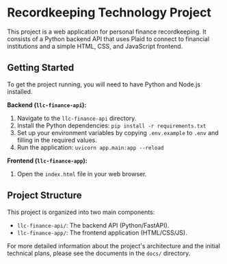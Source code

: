 # Recordkeeping Technology Project

This project is a web application for personal finance recordkeeping. It consists of a Python backend API that uses Plaid to connect to financial institutions and a simple HTML, CSS, and JavaScript frontend.

## Getting Started

To get the project running, you will need to have Python and Node.js installed.

**Backend (`llc-finance-api`):**

1.  Navigate to the `llc-finance-api` directory.
2.  Install the Python dependencies: `pip install -r requirements.txt`
3.  Set up your environment variables by copying `.env.example` to `.env` and filling in the required values.
4.  Run the application: `uvicorn app.main:app --reload`

**Frontend (`llc-finance-app`):**

1.  Open the `index.html` file in your web browser.

## Project Structure

This project is organized into two main components:

-   `llc-finance-api/`: The backend API (Python/FastAPI).
-   `llc-finance-app/`: The frontend application (HTML/CSS/JS).

For more detailed information about the project's architecture and the initial technical plans, please see the documents in the `docs/` directory.